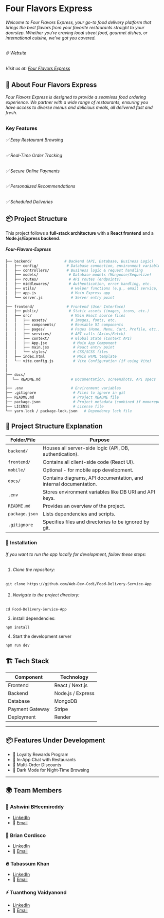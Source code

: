 
# Four Flavors Express

###### Welcome to Four Flavors Express, your go-to food delivery platform that brings the best flavors from your favorite restaurants straight to your doorstep. Whether you’re craving local street food, gourmet dishes, or international cuisine, we’ve got you covered.



###### 🌐 Website
###### Visit us at: [Four Flavors Express](https://fourflavoursexpress.onrender.com/)




## 📱 About Four Flavors Express

###### Four Flavors Express is designed to provide a seamless food ordering experience. We partner with a wide range of restaurants, ensuring you have access to diverse menus and delicious meals, all delivered fast and fresh.


### Key Features

###### ✅ Easy Restaurant Browsing
###### ✅ Real-Time Order Tracking
###### ✅ Secure Online Payments
###### ✅ Personalized Recommendations
###### ✅ Scheduled Deliveries



## 📦 Project Structure

This project follows a **full-stack architecture** with a **React frontend** and a **Node.js/Express backend**.

##### **Four-Flavors-Express**

```bash
├── backend/               # Backend (API, Database, Business Logic)
│   ├── config/             # Database connection, environment variables
│   ├── controllers/        # Business logic & request handling
│   ├── models/              # Database models (Mongoose/Sequelize)
│   ├── routes/              # API routes (endpoints)
│   ├── middlewares/         # Authentication, error handling, etc.
│   ├── utils/                # Helper functions (e.g., email service, etc.)
│   ├── app.js                # Main Express app
│   └── server.js             # Server entry point
│
├── frontend/               # Frontend (User Interface)
│   ├── public/              # Static assets (images, icons, etc.)
│   ├── src/                  # Main React source files
│   │   ├── assets/           # Images, fonts, etc.
│   │   ├── components/       # Reusable UI components
│   │   ├── pages/            # Pages (Home, Menu, Cart, Profile, etc.)
│   │   ├── services/         # API calls (Axios/Fetch)
│   │   ├── context/          # Global State (Context API)
│   │   ├── App.jsx            # Main App Component
│   │   ├── main.jsx           # React entry point
│   │   └── styles/            # CSS/SCSS files
│   ├── index.html             # Main HTML template
│   └── vite.config.js         # Vite Configuration (if using Vite)
│
│
├── docs/                 
│  └── README.md              # Documentation, screenshots, API specs
│
├── .env                      # Environment variables
├── .gitignore                 # Files to ignore in git
├── README.md                  # Project README file
├── package.json               # Project metadata (combined if monorepo)
├── LICENSE                    # License file
└── yarn.lock / package-lock.json   # Dependency lock file
```

## 📜 Project Structure Explanation

| Folder/File   | Purpose                                            |
|---------------|----------------------------------------------------|
| `backend/`    | Houses all server-side logic (API, DB, authentication). |
| `frontend/`   | Contains all client-side code (React UI).          |
| `mobile/`     | Optional - for mobile app development.             |
| `docs/`       | Contains diagrams, API documentation, and internal documentation. |
| `.env`        | Stores environment variables like DB URI and API keys. |
| `README.md`   | Provides an overview of the project.               |
| `package.json`| Lists dependencies and scripts.                    |
| `.gitignore`  | Specifies files and directories to be ignored by git. |



### 🚀 Installation

###### If you want to run the app locally for development, follow these steps:

1. ###### Clone the repository: 

```
git clone https://github.com/Web-Dev-Codi/Food-Delivery-Service-App

```

2. ###### Navigate to the project directory:

```
cd Food-Delivery-Service-App

```

3. install dependencies: 

```
npm install

```

4. Start the development server 

```
npm run dev

```




## 🏗️ Tech Stack

| Component      | Technology          |
|-----------------|--------------------|
| Frontend        | React / Next.js     |
| Backend         | Node.js / Express   |
| Database        | MongoDB 
| Payment Gateway | Stripe   |
| Deployment      | Render       |

---

## 📦 Features Under Development

- 🎁 Loyalty Rewards Program  
- 💬 In-App Chat with Restaurants  
- 💸 Multi-Order Discounts  
- 🌙 Dark Mode for Night-Time Browsing

---

## 🌍 Team Members

### 🚀 Ashwini BHeemireddy
- [LinkedIn](https://www.linkedin.com/in/ashwini2127/)
- 📧 [Email]()

### 🌟 Brian Cordisco
- [LinkedIn]()
- 📧 [Email](webdevcodi@gmail.com)

### 🔥 Tabassum Khan
  - [LinkedIn](https://www.linkedin.com/in/tabassum-khan-3688602b7/)
  - 📧 [Email]()
  ### ⚡ Tuanthong Vaidyanond
  - [LinkedIn](https://www.linkedin.com/in/tuanthong-vaidyanond-6789782b2/?utm_source=share&utm_campaign=share_via&utm_content=profile&utm_medium=android_app)
- 📧 [Email]()
